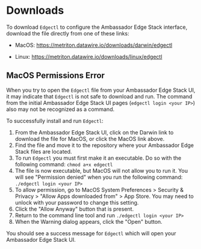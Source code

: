 # Downloads

To download `Edgectl` to configure the Ambassador Edge Stack interface, download the file directly from one of these links: 

* MacOS: https://metriton.datawire.io/downloads/darwin/edgectl

* Linux: https://metriton.datawire.io/downloads/linux/edgectl

## MacOS Permissions Error

When you try to open the `Edgectl` file from your Ambassador Edge Stack UI, it may indicate that `Edgectl` is not safe to download and run. The command from the initial Ambassador Edge Stack UI pages (`edgectl login <your IP>`) also may not be recognized as a command. 

To successfully install and run `Edgectl`:

1. From the Ambassador Edge Stack UI, click on the Darwin link to download the file for MacOS, or click the MacOS link above.
2. Find the file and move it to the repository where your Ambassador Edge Stack files are located.
3. To run `Edgectl` you must first make it an executable. Do so with the following command: `chmod a+x edgectl`
4. The file is now executable, but MacOS will not allow you to run it. You will see "Permission denied" when you run the following command: `./edgectl login <your IP>` 
5. To allow permission, go to  MacOS System Preferences > Security & Privacy > "Allow Apps downloaded from" > App Store. You may need to unlock with your password to change this setting.
6. Click the "Allow Anyway" button that is present.
7. Return to the command line tool and run `./edgectl login <your IP>`
8. When the Warning dialog appears, click the "Open" button. 

You should see a success message for `Edgectl` which will open your Ambassador Edge Stack UI. 
